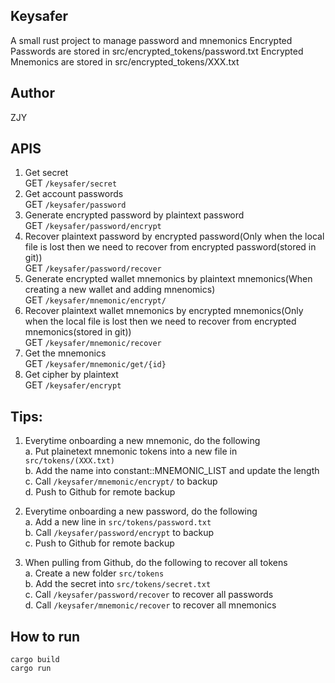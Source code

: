 ## Keysafer

A small rust project to manage password and mnemonics
Encrypted Passwords are stored in src/encrypted_tokens/password.txt
Encrypted Mnemonics are stored in src/encrypted_tokens/XXX.txt

## Author

ZJY

## APIS

1. Get secret  
   GET `/keysafer/secret`
1. Get account passwords  
   GET `/keysafer/password`
1. Generate encrypted password by plaintext password  
   GET `/keysafer/password/encrypt`
1. Recover plaintext password by encrypted password(Only when the local file is lost then we need to recover from encrypted password(stored in git))  
   GET `/keysafer/password/recover`
1. Generate encrypted wallet mnemonics by plaintext mnemonics(When creating a new wallet and adding mnenomics)  
   GET `/keysafer/mnemonic/encrypt/`
1. Recover plaintext wallet mnemonics by encrypted mnemonics(Only when the local file is lost then we need to recover from encrypted mnemonics(stored in git))  
   GET `/keysafer/mnemonic/recover`
1. Get the mnemonics  
   GET `/keysafer/mnemonic/get/{id}`
1. Get cipher by plaintext  
   GET `/keysafer/encrypt`

## Tips:

1. Everytime onboarding a new mnemonic, do the following  
   a. Put plainetext mnemonic tokens into a new file in `src/tokens/(XXX.txt)`  
   b. Add the name into constant::MNEMONIC_LIST and update the length  
   c. Call `/keysafer/mnemonic/encrypt/` to backup  
   d. Push to Github for remote backup

2. Everytime onboarding a new password, do the following  
   a. Add a new line in `src/tokens/password.txt`  
   b. Call `/keysafer/password/encrypt` to backup  
   c. Push to Github for remote backup

3. When pulling from Github, do the following to recover all tokens  
   a. Create a new folder `src/tokens`  
   b. Add the secret into `src/tokens/secret.txt`  
   c. Call `/keysafer/password/recover` to recover all passwords  
   d. Call `/keysafer/mnemonic/recover` to recover all mnemonics

## How to run

```
cargo build
cargo run
```
